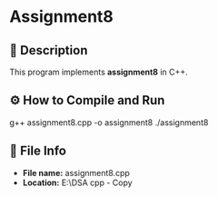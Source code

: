 # Assignment8

## 📘 Description
This program implements **assignment8** in C++.

## ⚙️ How to Compile and Run
g++ assignment8.cpp -o assignment8
./assignment8

## 🧩 File Info
- **File name:** assignment8.cpp
- **Location:** E:\DSA cpp - Copy
